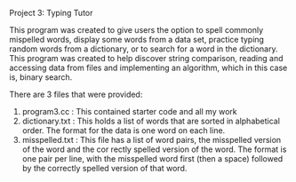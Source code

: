 Project 3: Typing Tutor

This program was created to give users the option to spell commonly mispelled words, display some words from a data set, practice typing random words from a dictionary, or to search for a word in the dictionary. This program was created to help discover string comparison, reading and accessing data from files and implementing an algorithm, which in this case is, binary search.

There are 3 files that were provided:

1)  program3.cc : This contained starter code and all my work
2)  dictionary.txt : This holds a list of words that are sorted in alphabetical order. The format
 for the data is one word on each line.
3)   misspelled.txt : This file has a list of word pairs, the misspelled version of the word and the cor
rectly spelled version of the word. The format is one pair per line, with the misspelled
 word first (then a space) followed by the correctly spelled version of that word.
